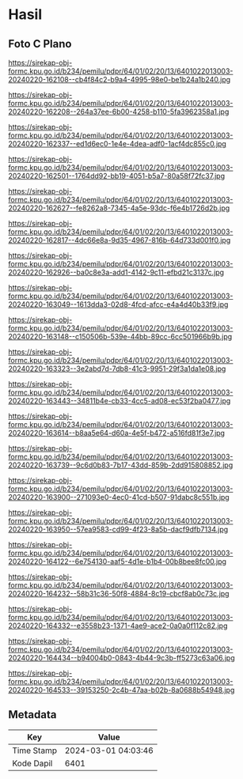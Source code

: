 # Hasil

## Foto C Plano

https://sirekap-obj-formc.kpu.go.id/b234/pemilu/pdpr/64/01/02/20/13/6401022013003-20240220-162108--cb4f84c2-b9a4-4995-98e0-be1b24a1b240.jpg

https://sirekap-obj-formc.kpu.go.id/b234/pemilu/pdpr/64/01/02/20/13/6401022013003-20240220-162208--264a37ee-6b00-4258-b110-5fa3962358a1.jpg

https://sirekap-obj-formc.kpu.go.id/b234/pemilu/pdpr/64/01/02/20/13/6401022013003-20240220-162337--ed1d6ec0-1e4e-4dea-adf0-1acf4dc855c0.jpg

https://sirekap-obj-formc.kpu.go.id/b234/pemilu/pdpr/64/01/02/20/13/6401022013003-20240220-162501--1764dd92-bb19-4051-b5a7-80a58f72fc37.jpg

https://sirekap-obj-formc.kpu.go.id/b234/pemilu/pdpr/64/01/02/20/13/6401022013003-20240220-162627--fe8262a8-7345-4a5e-93dc-f6e4b1726d2b.jpg

https://sirekap-obj-formc.kpu.go.id/b234/pemilu/pdpr/64/01/02/20/13/6401022013003-20240220-162817--4dc66e8a-9d35-4967-816b-64d733d001f0.jpg

https://sirekap-obj-formc.kpu.go.id/b234/pemilu/pdpr/64/01/02/20/13/6401022013003-20240220-162926--ba0c8e3a-add1-4142-9c11-efbd21c3137c.jpg

https://sirekap-obj-formc.kpu.go.id/b234/pemilu/pdpr/64/01/02/20/13/6401022013003-20240220-163049--1613dda3-02d8-4fcd-afcc-e4a4d40b33f9.jpg

https://sirekap-obj-formc.kpu.go.id/b234/pemilu/pdpr/64/01/02/20/13/6401022013003-20240220-163148--c150506b-539e-44bb-89cc-6cc501966b9b.jpg

https://sirekap-obj-formc.kpu.go.id/b234/pemilu/pdpr/64/01/02/20/13/6401022013003-20240220-163323--3e2abd7d-7db8-41c3-9951-29f3a1da1e08.jpg

https://sirekap-obj-formc.kpu.go.id/b234/pemilu/pdpr/64/01/02/20/13/6401022013003-20240220-163443--34811b4e-cb33-4cc5-ad08-ec53f2ba0477.jpg

https://sirekap-obj-formc.kpu.go.id/b234/pemilu/pdpr/64/01/02/20/13/6401022013003-20240220-163614--b8aa5e64-d60a-4e5f-b472-a516fd81f3e7.jpg

https://sirekap-obj-formc.kpu.go.id/b234/pemilu/pdpr/64/01/02/20/13/6401022013003-20240220-163739--9c6d0b83-7b17-43dd-859b-2dd915808852.jpg

https://sirekap-obj-formc.kpu.go.id/b234/pemilu/pdpr/64/01/02/20/13/6401022013003-20240220-163900--271093e0-4ec0-41cd-b507-91dabc8c551b.jpg

https://sirekap-obj-formc.kpu.go.id/b234/pemilu/pdpr/64/01/02/20/13/6401022013003-20240220-163950--57ea9583-cd99-4f23-8a5b-dacf9dfb7134.jpg

https://sirekap-obj-formc.kpu.go.id/b234/pemilu/pdpr/64/01/02/20/13/6401022013003-20240220-164122--6e754130-aaf5-4d1e-b1b4-00b8bee8fc00.jpg

https://sirekap-obj-formc.kpu.go.id/b234/pemilu/pdpr/64/01/02/20/13/6401022013003-20240220-164232--58b31c36-50f8-4884-8c19-cbcf8ab0c73c.jpg

https://sirekap-obj-formc.kpu.go.id/b234/pemilu/pdpr/64/01/02/20/13/6401022013003-20240220-164332--e3558b23-1371-4ae9-ace2-0a0a0f112c82.jpg

https://sirekap-obj-formc.kpu.go.id/b234/pemilu/pdpr/64/01/02/20/13/6401022013003-20240220-164434--b94004b0-0843-4b44-9c3b-ff5273c63a06.jpg

https://sirekap-obj-formc.kpu.go.id/b234/pemilu/pdpr/64/01/02/20/13/6401022013003-20240220-164533--39153250-2c4b-47aa-b02b-8a0688b54948.jpg


## Metadata

| Key        | Value               |
| ---------- | ------------------- |
| Time Stamp | 2024-03-01 04:03:46 |
| Kode Dapil | 6401                |




